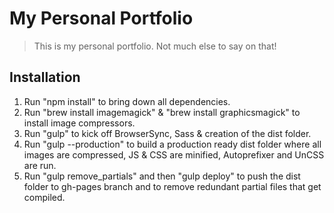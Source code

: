 # My Personal Portfolio
> This is my personal portfolio. Not much else to say on that!

## Installation
1. Run "npm install" to bring down all dependencies.
2. Run "brew install imagemagick" & "brew install graphicsmagick" to install image compressors.
3. Run "gulp" to kick off BrowserSync, Sass & creation of the dist folder.
4. Run "gulp --production" to build a production ready dist folder where all images are compressed, JS & CSS are minified, Autoprefixer and UnCSS are run.
6. Run "gulp remove_partials" and then "gulp deploy" to push the dist folder to gh-pages branch and to remove redundant partial files that get compiled.
